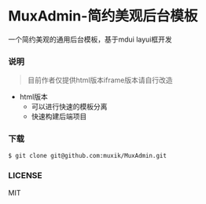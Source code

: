 # MuxAdmin-简约美观后台模板

一个简约美观的通用后台模板，基于mdui layui框开发



### 说明

> 目前作者仅提供html版本iframe版本请自行改造

- html版本
  - 可以进行快速的模板分离
  - 快速构建后端项目

### 下载

```bash
$ git clone git@github.com:muxik/MuxAdmin.git
```

### LICENSE

MIT
